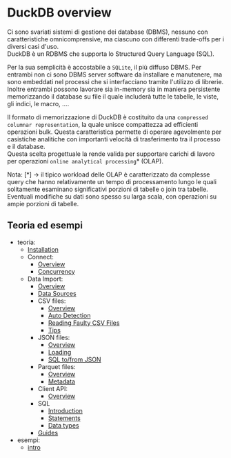 # DuckDB overview

Ci sono svariati sistemi di gestione dei database (DBMS), nessuno con caratteristiche omnicomprensive, ma ciascuno con differenti trade-offs per i diversi casi d'uso.\
DuckDB è un RDBMS che supporta lo Structured Query Language (SQL).

Per la sua semplicità è accostabile a `SQLite`, il più diffuso DBMS.
Per entrambi non ci sono DBMS server software da installare e manutenere, ma sono embeddati nel processi che si interfacciano tramite l'utilizzo di librerie.
Inoltre entrambi possono lavorare sia in-memory sia in maniera persistente memorizzando il database su file il quale includerà tutte le tabelle, le viste, gli indici, le macro, ....

Il formato di memorizzazione di DuckDB è costituito da una `compressed columnar representation`, la quale unisce compattezza ad efficienti operazioni bulk. Questa caratteristica permette di operare agevolmente per casistiche analitiche con importanti velocità di trasferimento tra il processo e il database.\
Questa scelta progettuale la rende valida per supportare carichi di lavoro per operazioni `online analytical processing`* (OLAP).

Nota:
[*] -> il tipico workload delle OLAP è caratterizzato da complesse query che hanno relativamente un tempo di processamento lungo le quali solitamente esaminano significativi porzioni di tabelle o join tra tabelle. Eventuali modifiche su dati sono spesso su larga scala, con operazioni su ampie porzioni di tabelle.

## Teoria ed esempi

- teoria:
  - [Installation](http://duckdb.org/docs/installation)
  - Connect:
    - [Overview](https://duckdb.org/docs/stable/connect/overview)
    - [Concurrency](https://duckdb.org/docs/stable/connect/concurrency)
  - Data Import:
    - [Overview](https://duckdb.org/docs/stable/data/overview)
    - [Data Sources](https://duckdb.org/docs/stable/data/data_sources)
    - CSV files:
      - [Overview](https://duckdb.org/docs/stable/data/csv/overview)
      - [Auto Detection](https://duckdb.org/docs/stable/data/csv/auto_detection)
      - [Reading Faulty CSV Files](https://duckdb.org/docs/stable/data/csv/reading_faulty_csv_files)
      - [Tips](https://duckdb.org/docs/stable/data/csv/tips)
    - JSON files:
      - [Overview](https://duckdb.org/docs/stable/data/json/overview)
      - [Loading](https://duckdb.org/docs/stable/data/json/loading_json)
      - [SQL to/from JSON](https://duckdb.org/docs/stable/data/json/sql_to_and_from_json)
    - Parquet files:
      - [Overview](https://duckdb.org/docs/stable/data/parquet/overview)
      - [Metadata](https://duckdb.org/docs/stable/data/parquet/metadata)
    - Client API:
      - [Overview](https://duckdb.org/docs/stable/clients/overview)
    - SQL
      - [Introduction](https://duckdb.org/docs/stable/sql/introduction)
      - [Statements](https://duckdb.org/docs/stable/sql/statements/overview)
      - [Data types](https://duckdb.org/docs/stable/sql/data_types/overview)
    - [Guides](https://duckdb.org/docs/stable/guides/overview)
- esempi:
  - [intro](0_intro.md)
